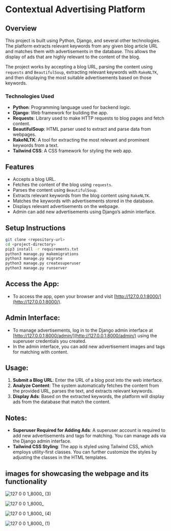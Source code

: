 # Contextual Advertising Platform

## Overview
This project is built using Python, Django, and several other technologies. The platform extracts relevant keywords from any given blog article URL and matches them with advertisements in the database. This allows the display of ads that are highly relevant to the content of the blog.

The project works by accepting a blog URL, parsing the content using `requests` and `BeautifulSoup`, extracting relevant keywords with `RakeNLTK`, and then displaying the most suitable advertisements based on those keywords.

### Technologies Used
- **Python**: Programming language used for backend logic.
- **Django**: Web framework for building the app.
- **Requests**: Library used to make HTTP requests to blog pages and fetch content.
- **BeautifulSoup**: HTML parser used to extract and parse data from webpages.
- **RakeNLTK**: A tool for extracting the most relevant and prominent keywords from a text.
- **Tailwind CSS**: A CSS framework for styling the web app.

## Features
- Accepts a blog URL.
- Fetches the content of the blog using `requests`.
- Parses the content using `BeautifulSoup`.
- Extracts relevant keywords from the blog content using `RakeNLTK`.
- Matches the keywords with advertisements stored in the database.
- Displays relevant advertisements on the webpage.
- Admin can add new advertisements using Django’s admin interface.
  
## Setup Instructions
```bash
git clone <repository-url>
cd <project-directory>
pip3 install -r requirements.txt
python3 manage.py makemigrations
python3 manage.py migrate
python3 manage.py createsuperuser
python3 manage.py runserver
```
## Access the App:
- To access the app, open your browser and visit [http://127.0.0.1:8000/](http://127.0.0.1:8000/).

## Admin Interface:
- To manage advertisements, log in to the Django admin interface at [http://127.0.0.1:8000/admin/](http://127.0.0.1:8000/admin/) using the superuser credentials you created.
- In the admin interface, you can add new advertisement images and tags for matching with content.

## Usage:
1. **Submit a Blog URL**: Enter the URL of a blog post into the web interface.
2. **Analyze Content**: The system automatically fetches the content from the provided URL, parses the text, and extracts relevant keywords.
3. **Display Ads**: Based on the extracted keywords, the platform will display ads from the database that match the content.

## Notes:
- **Superuser Required for Adding Ads**: A superuser account is required to add new advertisements and tags for matching. You can manage ads via the Django admin interface.
- **Tailwind CSS Styling**: The app is styled using Tailwind CSS, which employs utility-first classes. You can further customize the styles by adjusting the classes in the HTML templates.


## images for showcasing the webpage and its functionality

![127 0 0 1_8000_ (3)](https://github.com/user-attachments/assets/42eade15-f484-42bc-8dc8-2f6777a04da5)

![127 0 0 1_8000_](https://github.com/user-attachments/assets/e0488aa3-0fe8-4788-b5e5-94b8004500cc)

![127 0 0 1_8000_ (4)](https://github.com/user-attachments/assets/bb9bccbe-508b-4a5e-b299-8e9a024b0b73)

![127 0 0 1_8000_ (1)](https://github.com/user-attachments/assets/0a500358-501c-4169-b85e-f8b30d9495fd)





 
